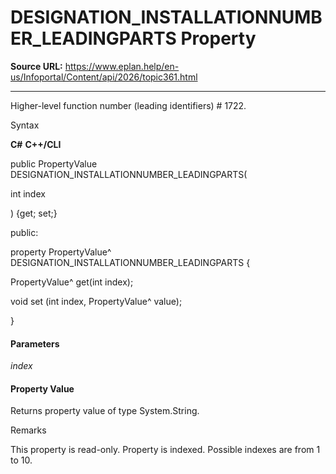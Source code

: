 # DESIGNATION_INSTALLATIONNUMBER_LEADINGPARTS Property

**Source URL:** https://www.eplan.help/en-us/Infoportal/Content/api/2026/topic361.html

---

Higher-level function number (leading identifiers) # 1722.

Syntax

**C#**
**C++/CLI**


public PropertyValue DESIGNATION_INSTALLATIONNUMBER_LEADINGPARTS( 

   int index

) {get; set;}

public:

property PropertyValue^ DESIGNATION_INSTALLATIONNUMBER_LEADINGPARTS {

   PropertyValue^ get(int index);

   void set (int index, PropertyValue^ value);

}


#### Parameters

*index*

#### Property Value

Returns property value of type System.String.

Remarks

This property is read-only. Property is indexed. Possible indexes are from 1 to 10.
